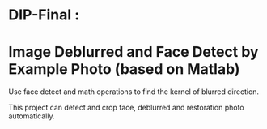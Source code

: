 # DIP-Final : 
# Image Deblurred and Face Detect by Example Photo (based on Matlab)

Use face detect and math operations to find the kernel of blurred direction. 

This project can detect and crop face, deblurred and restoration photo automatically.
